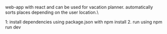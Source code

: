 web-app with react and can be used for vacation planner.
automatically sorts places depending on the user location.\

1: install dependencies using package.json with npm install
2. run using npm run dev